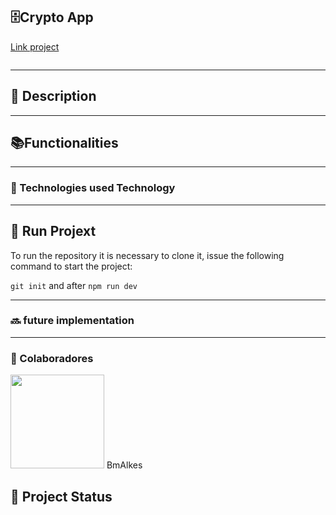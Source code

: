 <h2>🗄️Crypto App</h2>

<p><a href="">Link project</a></p>

<img src=""/>

<hr/>

<h2>📝 Description</h2>
<p> </p>

<hr/>

<h2>📚Functionalities</h2>
<p></p>

  <hr/>
<h3>🔧
Technologies used
Technology</h3>

<p> </p>

<hr/>
<h2>🚀 Run Projext</h2>
<p>To run the repository it is necessary to clone it, issue the following command to start the project: </p>

`git init`
and after
`npm run dev`

<hr/>
  
<h3>🔜 future implementation</h3>

  <hr/>
<h3>  
🤝 Colaboradores</h3>
  
<img src="https://www.github.com/BmAlkes.png" width="150px"/>
BmAlkes
<h2>🎯 Project Status</h2>
